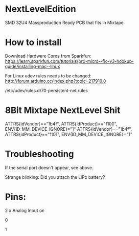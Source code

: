 NextLevelEdition
================

SMD 32U4 Massproduction Ready PCB that fits in Mixtape

How to install
================
Download Hardware Cores from Sparkfun:
https://learn.sparkfun.com/tutorials/pro-micro--fio-v3-hookup-guide/installing-mac--linux

For Linux udev rules needs to be changed:
http://forum.arduino.cc/index.php?topic=217910.0

/etc/udev/rules.d/70-persistent-net.rules

# 8Bit Mixtape NextLevel Shit
ATTRS{idVendor}=="1b4f", ATTRS{idProduct}=="f100", ENV{ID_MM_DEVICE_IGNORE}="1"
ATTRS{idVendor}=="1b4f", ATTRS{idProduct}=="f101", ENV{ID_MM_DEVICE_IGNORE}="1"


Troubleshooting
================

If the serial port doesn't appear, see above.

Strange blinking: Did you attach the LiPo battery?


Pins:
================

2 x Analog Input on

0

1
